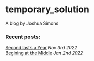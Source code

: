 # temporary_solution
A blog by Joshua Simons

### Recent posts:
[Second lasts a Year](/posts/2022-11-03-Second_Lasts_A_Year.md) *Nov 3rd 2022*<br>
[Begining at the Middle](/posts/2022-01-02-Begining_At_The_Middle.md) *Jan 2nd 2022*
